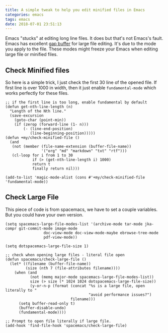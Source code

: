 ```yaml
---
title: A simple tweak to help you edit minified files in Emacs
categories: emacs
tags: emacs
date: 2018-07-01 23:51:13
---
```


Emacs "stucks" at editing long line files. It does but that's not Emacs's fault. Emacs has excellent
[gap buffer](chrome-extension://gfbliohnnapiefjpjlpjnehglfpaknnc/pages/pdf_viewer.html?r=https://www.common-lisp.net/project/flexichain/download/StrandhVilleneuveMoore.pdf)
for large file editing. It's due to the mode you apply to the file. These modes might freeze your
Emacs when editing large file or minified files.

## Check Minified files

So here is a simple trick, I just check the first 30 line of the opened file. If first line is over
1000 in width, then it just enable `fundamental-mode` which works perfectly for these files.

```emacs-lisp
;; if the first line is too long, enable fundamental by default
(defun get-nth-line-length (n)
  "Length of the Nth line."
  (save-excursion
    (goto-char (point-min))
    (if (zerop (forward-line (1- n)))
        (- (line-end-position)
           (line-beginning-position)))))
(defun +my/check-minified-file ()
  (and
   (not (member (file-name-extension (buffer-file-name))
                '("org" "md" "markdown" "txt" "rtf")))
   (cl-loop for i from 1 to 30
            if (> (get-nth-line-length i) 1000)
            return t
            finally return nil)))

(add-to-list 'magic-mode-alist (cons #'+my/check-minified-file 'fundamental-mode))
```

<!--more-->

## Check Large File

This piece of code is from spacemacs, we have to set a couple variables. But you could have your own
version.

```emacs-lisp
(setq spacemacs-large-file-modes-list '(archive-mode tar-mode jka-compr git-commit-mode image-mode
                 doc-view-mode doc-view-mode-maybe ebrowse-tree-mode
                 pdf-view-mode))

(setq dotspacemacs-large-file-size 1)

;; check when opening large files - literal file open
(defun spacemacs/check-large-file ()
  (let* ((filename (buffer-file-name))
         (size (nth 7 (file-attributes filename))))
    (when (and
           (not (memq major-mode spacemacs-large-file-modes-list))
           size (> size (* 1024 1024 dotspacemacs-large-file-size))
           (y-or-n-p (format (concat "%s is a large file, open literally to "
                                     "avoid performance issues?")
                             filename)))
      (setq buffer-read-only t)
      (buffer-disable-undo)
      (fundamental-mode))))

;; Prompt to open file literally if large file.
(add-hook 'find-file-hook 'spacemacs/check-large-file)
```

